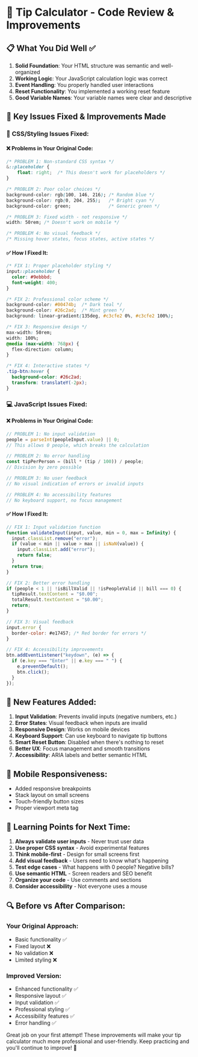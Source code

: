 # 🎯 Tip Calculator - Code Review & Improvements

## 📋 What You Did Well ✅

1. **Solid Foundation**: Your HTML structure was semantic and well-organized
2. **Working Logic**: Your JavaScript calculation logic was correct
3. **Event Handling**: You properly handled user interactions
4. **Reset Functionality**: You implemented a working reset feature
5. **Good Variable Names**: Your variable names were clear and descriptive

## 🔧 Key Issues Fixed & Improvements Made

### 🎨 **CSS/Styling Issues Fixed:**

#### ❌ **Problems in Your Original Code:**
```css
/* PROBLEM 1: Non-standard CSS syntax */
&::placeholder {
    float: right;  /* This doesn't work for placeholders */
}

/* PROBLEM 2: Poor color choices */
background-color: rgb(100, 146, 216); /* Random blue */
background-color: rgb(0, 204, 255);   /* Bright cyan */
background-color: green;              /* Generic green */

/* PROBLEM 3: Fixed width - not responsive */
width: 50rem; /* Doesn't work on mobile */

/* PROBLEM 4: No visual feedback */
/* Missing hover states, focus states, active states */
```

#### ✅ **How I Fixed It:**
```css
/* FIX 1: Proper placeholder styling */
input::placeholder {
  color: #9ebbbd;
  font-weight: 400;
}

/* FIX 2: Professional color scheme */
background-color: #00474b;  /* Dark teal */
background-color: #26c2ad;  /* Mint green */
background: linear-gradient(135deg, #c3cfe2 0%, #c3cfe2 100%);

/* FIX 3: Responsive design */
max-width: 50rem;
width: 100%;
@media (max-width: 768px) {
  flex-direction: column;
}

/* FIX 4: Interactive states */
.tip-btn:hover {
  background-color: #26c2ad;
  transform: translateY(-2px);
}
```

### 💻 **JavaScript Issues Fixed:**

#### ❌ **Problems in Your Original Code:**
```javascript
// PROBLEM 1: No input validation
people = parseInt(peopleInput.value) || 0;
// This allows 0 people, which breaks the calculation

// PROBLEM 2: No error handling
const tipPerPerson = (bill * (tip / 100)) / people;
// Division by zero possible

// PROBLEM 3: No user feedback
// No visual indication of errors or invalid inputs

// PROBLEM 4: No accessibility features
// No keyboard support, no focus management
```

#### ✅ **How I Fixed It:**
```javascript
// FIX 1: Input validation function
function validateInput(input, value, min = 0, max = Infinity) {
  input.classList.remove("error");
  if (value < min || value > max || isNaN(value)) {
    input.classList.add("error");
    return false;
  }
  return true;
}

// FIX 2: Better error handling
if (people < 1 || !isBillValid || !isPeopleValid || bill === 0) {
  tipResult.textContent = "$0.00";
  totalResult.textContent = "$0.00";
  return;
}

// FIX 3: Visual feedback
input.error {
  border-color: #e17457; /* Red border for errors */
}

// FIX 4: Accessibility improvements
btn.addEventListener("keydown", (e) => {
  if (e.key === "Enter" || e.key === " ") {
    e.preventDefault();
    btn.click();
  }
});
```

## 🚀 **New Features Added:**

1. **Input Validation**: Prevents invalid inputs (negative numbers, etc.)
2. **Error States**: Visual feedback when inputs are invalid
3. **Responsive Design**: Works on mobile devices
4. **Keyboard Support**: Can use keyboard to navigate tip buttons
5. **Smart Reset Button**: Disabled when there's nothing to reset
6. **Better UX**: Focus management and smooth transitions
7. **Accessibility**: ARIA labels and better semantic HTML

## 📱 **Mobile Responsiveness:**
- Added responsive breakpoints
- Stack layout on small screens
- Touch-friendly button sizes
- Proper viewport meta tag

## 🎯 **Learning Points for Next Time:**

1. **Always validate user inputs** - Never trust user data
2. **Use proper CSS syntax** - Avoid experimental features
3. **Think mobile-first** - Design for small screens first
4. **Add visual feedback** - Users need to know what's happening
5. **Test edge cases** - What happens with 0 people? Negative bills?
6. **Use semantic HTML** - Screen readers and SEO benefit
7. **Organize your code** - Use comments and sections
8. **Consider accessibility** - Not everyone uses a mouse

## 🔍 **Before vs After Comparison:**

### Your Original Approach:
- Basic functionality ✅
- Fixed layout ❌
- No validation ❌
- Limited styling ❌

### Improved Version:
- Enhanced functionality ✅
- Responsive layout ✅
- Input validation ✅
- Professional styling ✅
- Accessibility features ✅
- Error handling ✅

Great job on your first attempt! These improvements will make your tip calculator much more professional and user-friendly. Keep practicing and you'll continue to improve! 🎉
